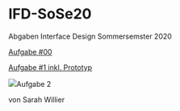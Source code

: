 # IFD-SoSe20
Abgaben Interface Design Sommersemster 2020

<p><a href="https://d78d8t.axshare.com">Aufgabe #00</a></p>
<p><a href="The Wallet Project/Aufgabe 1 Dokumentation_fertig.pdf">Aufgabe #1 inkl. Prototyp</a></p>
<img src="https://github.com/sarahdomenica/IFD-SoSe20/blob/master/Prototyping/README.MD" >Aufgabe 2 </> <alt="Low-Fi Modus" title="" />

<p>von Sarah Willier</p>
